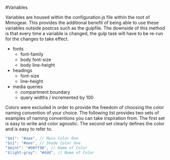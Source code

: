 #Variables

Variables are housed within the configuration.js file within the root of Mimogear. This provides the additional benefit of being able to use these variables outside postcss such as the gulpfile. The downside of this method is that every time a variable is changed, the gulp task will have to be re-run for the changes to take effect.

* fonts
  * font-family
  * body font-size
  * body line-height
* headings
  * font-size
  * line-height
* media queries
  * compartment boundary
  * query widths / incremented by 100

Colors were excluded in order to provide the freedom of choosing the color naming convention of your choice. The following list provides two sets of examples of naming conventions you can take inspiration from. The first set is easy to write and color agnostic. The second set clearly defines the color and is easy to refer to.

```js
"$m1": "#aae", // Main Color One
"$s1": "#eee", // Shade Color One
"$mint": "#98ff98", // Name of Color
"$light-gray": "#ddd", // Name of Color
```

